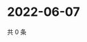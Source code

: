 # 2022-06-07

共 0 条

<!-- BEGIN WEIBO -->
<!-- 最后更新时间 Tue Jun 07 2022 19:11:30 GMT+0800 (China Standard Time) -->

<!-- END WEIBO -->
